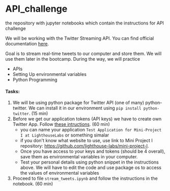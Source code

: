 # API_challenge
the repository with jupyter notebooks which contain the instructions for API challenge

We will be working with the Twitter Streaming API. You can find official documentation [here](https://developer.twitter.com/en/docs/labs/filtered-stream/overview).

Goal is to stream real-time tweets to our computer and store them. We will use them later in the bootcamp. During the way, we will practice

- APIs
- Setting Up environmental variables
- Python Programming


#### Tasks:

1. We will be using python package for Twitter API (one of many) python-twitter. We can install it in our environment using `pip install python-twitter`. (15 min)
2. Before we get our application tokens (API keys) we have to create own Twitter App. Follow [these intructions](https://python-twitter.readthedocs.io/en/latest/getting_started.html). (60 min)
    - you can name your application `Test Application for Mini-Project I at LighthouseLabs` or something simalar
    - if you don't know what  website to use, use link to Mini Project I repository: https://github.com/lighthouse-labs/mini-project-I. 
    - Once you have access to your keys and tokens (should be 4 overall), save them as environmental variables in your computer.
    - Test your personal details using python snippet in the instructions above. We will have to edit the code and use package os to access the values of environmental variables
3. Proceed to file `stream_tweets.ipynb` and follow the instructions in the notebook. (60 min)



